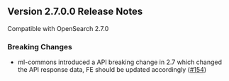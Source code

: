 ## Version 2.7.0.0 Release Notes

Compatible with OpenSearch 2.7.0

### Breaking Changes

* ml-commons introduced a API breaking change in 2.7 which changed the API response data, FE should be updated accordingly ([#154](https://github.com/opensearch-project/ml-commons-dashboards/pull/154))
